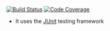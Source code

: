 [![Build Status](https://app.travis-ci.com/gptshubham595/avl_java_travis.svg?branch=main)](https://app.travis-ci.com/gptshubham595/avl_java_travis)
[![Code Coverage](https://codecov.io/github/gptshubham595/avl_travis/branch/main/graph/badge.svg)](https://codecov.io/gh/gptshubham595/avl_travis)

- It uses the [JUnit](https://junit.org) testing framework




